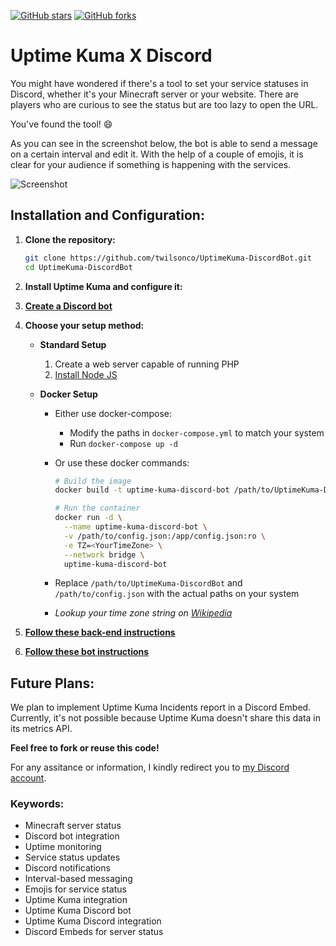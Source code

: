 [![GitHub stars](https://img.shields.io/github/stars/Lauwy222/UptimeKuma-DiscordBot.svg?style=social&label=Star&maxAge=2592000)](https://github.com/Lauwy222/UptimeKuma-DiscordBot/stargazers/)
[![GitHub forks](https://img.shields.io/github/forks/Lauwy222/UptimeKuma-DiscordBot.svg?style=social&label=Fork&maxAge=2592000)](https://github.com/Lauwy222/UptimeKuma-DiscordBot/network/)

# Uptime Kuma X Discord

You might have wondered if there's a tool to set your service statuses in Discord, whether it's your Minecraft server or your website. There are players who are curious to see the status but are too lazy to open the URL.

You've found the tool! 😄

As you can see in the screenshot below, the bot is able to send a message on a certain interval and edit it. With the help of a couple of emojis, it is clear for your audience if something is happening with the services.

![Screenshot](https://github.com/Lauwy222/UptimeKuma-DiscordBot/assets/24575818/b52dd1d8-8555-462d-8670-b1c6a5192496)

## Installation and Configuration:

1. **Clone the repository:**
   ```bash
   git clone https://github.com/twilsonco/UptimeKuma-DiscordBot.git
   cd UptimeKuma-DiscordBot
   ```

2. **Install Uptime Kuma and configure it:**

3. **[Create a Discord bot](https://discordjs.guide/preparations/setting-up-a-bot-application.html#creating-your-bot)**

4. **Choose your setup method:**

   - **Standard Setup**
     1. Create a web server capable of running PHP
     2. [Install Node JS](https://discordjs.guide/preparations/)

   - **Docker Setup**
     - Either use docker-compose:
        - Modify the paths in `docker-compose.yml` to match your system
        - Run `docker-compose up -d`
     
     - Or use these docker commands:
        ```bash
        # Build the image
        docker build -t uptime-kuma-discord-bot /path/to/UptimeKuma-DiscordBot

        # Run the container
        docker run -d \
          --name uptime-kuma-discord-bot \
          -v /path/to/config.json:/app/config.json:ro \
          -e TZ=<YourTimeZone> \
          --network bridge \
          uptime-kuma-discord-bot
        ```
     - Replace `/path/to/UptimeKuma-DiscordBot` and `/path/to/config.json` with the actual paths on your system
     - *Lookup your time zone string on [Wikipedia](https://en.wikipedia.org/wiki/List_of_tz_database_time_zones)*

5. **[Follow these back-end instructions](Web/setup.md)**
6. **[Follow these bot instructions](Bot/setup.md)**

## Future Plans:

We plan to implement Uptime Kuma Incidents report in a Discord Embed. Currently, it's not possible because Uptime Kuma doesn't share this data in its metrics API.

**Feel free to fork or reuse this code!**

For any assitance or information, I kindly redirect you to [my Discord account](https://discord.com/users/157514976804864000).

### Keywords:
- Minecraft server status
- Discord bot integration
- Uptime monitoring
- Service status updates
- Discord notifications
- Interval-based messaging
- Emojis for service status
- Uptime Kuma integration
- Uptime Kuma Discord bot
- Uptime Kuma Discord integration
- Discord Embeds for server status
